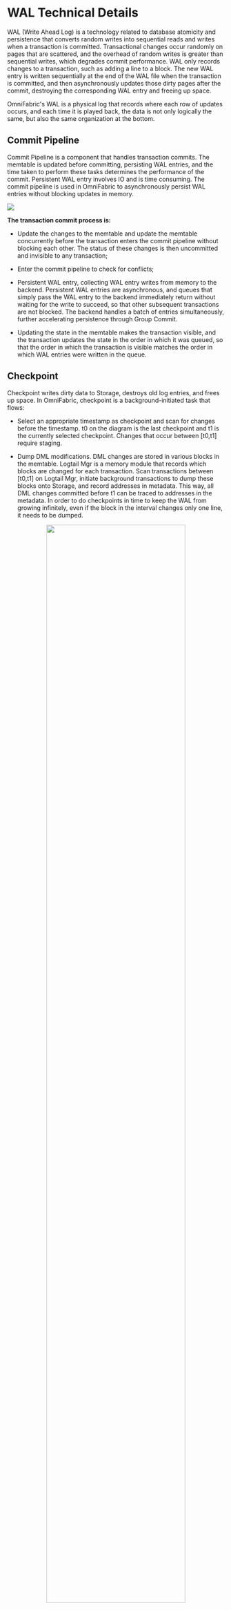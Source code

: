 # WAL Technical Details

WAL (Write Ahead Log) is a technology related to database atomicity and persistence that converts random writes into sequential reads and writes when a transaction is committed. Transactional changes occur randomly on pages that are scattered, and the overhead of random writes is greater than sequential writes, which degrades commit performance. WAL only records changes to a transaction, such as adding a line to a block. The new WAL entry is written sequentially at the end of the WAL file when the transaction is committed, and then asynchronously updates those dirty pages after the commit, destroying the corresponding WAL entry and freeing up space.

OmniFabric's WAL is a physical log that records where each row of updates occurs, and each time it is played back, the data is not only logically the same, but also the same organization at the bottom.

## Commit Pipeline

Commit Pipeline is a component that handles transaction commits. The memtable is updated before committing, persisting WAL entries, and the time taken to perform these tasks determines the performance of the commit. Persistent WAL entry involves IO and is time consuming. The commit pipeline is used in OmniFabric to asynchronously persist WAL entries without blocking updates in memory.

![](https://github.com/OmniFabric/artwork/blob/main/docs/overview/architecture/wal_Commit_Pipeline.png?raw=true)

**The transaction commit process is:**

- Update the changes to the memtable and update the memtable concurrently before the transaction enters the commit pipeline without blocking each other. The status of these changes is then uncommitted and invisible to any transaction;

- Enter the commit pipeline to check for conflicts;

- Persistent WAL entry, collecting WAL entry writes from memory to the backend. Persistent WAL entries are asynchronous, and queues that simply pass the WAL entry to the backend immediately return without waiting for the write to succeed, so that other subsequent transactions are not blocked. The backend handles a batch of entries simultaneously, further accelerating persistence through Group Commit.

- Updating the state in the memtable makes the transaction visible, and the transaction updates the state in the order in which it was queued, so that the order in which the transaction is visible matches the order in which WAL entries were written in the queue.

## Checkpoint

Checkpoint writes dirty data to Storage, destroys old log entries, and frees up space. In OmniFabric, checkpoint is a background-initiated task that flows:

- Select an appropriate timestamp as checkpoint and scan for changes before the timestamp. t0 on the diagram is the last checkpoint and t1 is the currently selected checkpoint. Changes that occur between \[t0,t1] require staging.

- Dump DML modifications. DML changes are stored in various blocks in the memtable. Logtail Mgr is a memory module that records which blocks are changed for each transaction. Scan transactions between \[t0,t1] on Logtail Mgr, initiate background transactions to dump these blocks onto Storage, and record addresses in metadata. This way, all DML changes committed before t1 can be traced to addresses in the metadata. In order to do checkpoints in time to keep the WAL from growing infinitely, even if the block in the interval changes only one line, it needs to be dumped.

<div align="center">
<img src=https://github.com/OmniFabric/artwork/blob/main/docs/overview/architecture/wal_Checkpoint1.png?raw=true width=80% heigth=80%/>
</div>

- Scans for Catalog dump DDL and metadata changes. The Catalog is a tree that records all DDL and metadata information, and each node on the tree records the timestamp at which the change occurred. Collect all changes that fall between \[t0,t1] when scanning.

<div align="center">
<img src=https://github.com/OmniFabric/artwork/blob/main/docs/overview/architecture/wal_Checkpoint2.png?raw=true width=80% heigth=80%/>
</div>

- Destroy the old WAL entry. The LSN corresponding to each transaction is stored in Logtail Mgr. Based on the timestamp, find the last transaction before t1 and tell Log Backend to clean up all logs before the LSN of this transaction.

## Log Backend

OmniFabric's WAL can be written in various Log Backends. The original Log Backend was based on the local file system. For distributed features, we developed our own highly reliable low latency Log Service as the new Log Backend. We abstract a virtual backend to accommodate different log backends, developed by some very lightweight drivers, docking different backends.

**Driver needs to adapt these interfaces:**

- Append, write log entry asynchronously when committing a transaction:

```
Append(entry) (Lsn, error)
```

- Read, batch read log entry on reboot:

```
Read(Lsn, maxSize) (entry, Lsn, error)
```

- The Truncate interface destroys all log entries before the LSN, freeing up space:

```
Truncate(lsn Lsn) error
```

## Group Commit

Group Commit accelerates persistent log entries. Persistent log entry involves IO, is time consuming, and is often a bottleneck for commits. To reduce latency, bulk write log entries to Log Backend. For example, fsync takes a long time in a file system. If each entry is fsynced, it takes a lot of time. In file system-based Log Backend, where multiple entries are written and fsynced only once, the sum of the time costs of these entry swipes approximates the time of one entry swipe.

![](https://github.com/OmniFabric/artwork/blob/main/docs/overview/architecture/wal_Group_Commit.png?raw=true)

Concurrent writes are supported in the Log Service, and the time of each entry swipe can overlap, which also reduces the total time to write an entry and improves the concurrency of commits.

## Handle out-of-order LSNs for Log Backend

To accelerate, concurrent entries are written to Log Backend in an inconsistent order of success and the order in which the requests are made, resulting in inconsistent LSNs generated in Log Backend and logical LSNs passed to the Driver by the upper layers. Truncate and reboot to handle these out-of-order LSNs. In order to ensure that the LSNs in Log Backend are basically ordered and the out-of-order span is not too large, a window of logical LSNs is maintained that stops writing new entries to Log Backend if there are very early log entries that are not being written successfully. For example, if the window is 7 in length and an entry with an LSN of 13 in the figure has not been returned, it blocks an entry with an LSN greater than or equal to 20.

![](https://github.com/OmniFabric/artwork/blob/main/docs/overview/architecture/wal_Log_Backend.png?raw=true)

Destroy the log in Log Backend with the truncate operation, destroying all entries before the specified LSN. entry before this LSN corresponds to a logical LSN that is smaller than the logical truncate point. For example, the logic truncates through 7 in the figure. This entry corresponds to 11 in Log Backend, but the logical LSNs for 5, 6, 7, and 10 in Log Backend are all greater than 7 and cannot be truncate. Log Backend can only truncate 4.

On restart, those discontinuous entries at the beginning and end are skipped. For example, when Log Backend on the diagram writes to 14, the entire machine loses power, and the first 8,9,11 are filtered out on reboot based on the last truncate information. When all entries are read and the logical LSNs of 6,14 and the other entries are not continuous, the last 6 and 14 are discarded.

## Specific format for WAL in OmniFabric

Each write transaction corresponds to one log entry and consists of an LSN, Transaction Context, and multiple Commands.

```
+---------------------------------------------------------+
|                  Transaction Entry                      |
+-----+---------------------+-----------+-----------+-   -+
| LSN | Transaction Context | Command-1 | Command-2 | ... |
+-----+---------------------+-----------+-----------+-   -+
```

**LSN**: Each log entry corresponds to one LSN. The LSN is incremented continuously and is used to delete entries when doing checkpoints.

**Transaction Context**:Logging transaction information

- StartTS is the timestamp when the transaction started.
- CommitTS is the timestamp of the end.
- Memo records where a transaction changes data. Upon reboot, this information is restored to Logtail Mgr and used for checkpointing.

```
+---------------------------+
|   Transaction Context     |
+---------+----------+------+
| StartTS | CommitTS | Memo |
+---------+----------+------+
```

**Transaction Commands**: Each write operation in a transaction corresponds to one or more commands. log entry logs all commands in the transaction.

| Operator           | Command           |
| :----------------- | :---------------- |
| DDL                | Update Catalog    |
| Insert             | Update Catalog    |
|                    | Append            |
| Delete             | Delete            |
| Compact&Merge      | Update Catalog    |

- Operators: The DN in OmniFabric is responsible for committing transactions, writing log entries into Log Backend, doing checkpoints. DN supports build library, delete library, build table, delete table, update table structure, insert, delete, while background automatically triggers sorting. The update operation is split into insert and delete.

    - DDL
    DDL includes building libraries, deleting libraries, building tables, deleting tables, and updating table structures. The DN records information about tables and libraries in the Catalog. The Catalog in memory is a tree and each node is a catalog entry. catalog entry has 4 classes, database, table, segment and block, where segment and block are metadata that changes when data is inserted and sorted in the background. Each database entry corresponds to one library and each table entry corresponds to one table. Each DDL operation corresponds to a database/table entry, which is logged in entry as Update Catalog Command.

    - Insert
    The newly inserted data is recorded in the Append Command. The data in the DN is recorded in blocks, which form a segment. If there are not enough blocks or segments in the DN to record the newly inserted data, a new one is created. These changes are documented in the Update Catalog Command. In large transactions, the CN writes the data directly to S3 and the DN commits only the metadata. This way, the data in the Append Command will not be large.

    - Delete
    The line number where the DN record Delete occurred. When reading, read all the inserted data before subtracting the rows. In a transaction, all deletions on the same block are merged to correspond to a Delete Command.

    - Compact & Merge
    The DN background initiates a transaction to dump the data in memory onto s3. Sort the data on S3 by primary key for easy filtering when reading. compact occurs on a block and the data within the block is ordered after compact. merge occurs within a segment and involves multiple blocks, after merge the entire segment is ordered. The data before and after compact/merge remains the same, changing only the metadata, deleting the old block/segment, and creating a new block/segment. Each delete/create corresponds to one Update Catalog Command.

- Commands

<div>&amp;nbsp&amp;nbsp&amp;nbsp1. &amp;nbspUpdate Catalog</div>

The Catalog is database, table, segment, and block from top to bottom. An Updata Catalog Command corresponds to a Catalog Entry. One Update Catalog Command per ddl or with the new metadata. The Update Catalog Command contains Dest and EntryNode.

```
+-------------------+
|   Update Catalog  |
+-------+-----------+
| Dest  | EntryNode |
+-------+-----------+
```

Dest is where this command works, recording the id of the corresponding node and his ancestor node. Upon reboot, via Dest, locate the location of the action on the Catalog.

| Type               | Dest                                |
| :------------------|:------------------------------------------|
| Update Database    | database id                               |
| Update Table       | database id,table id                      |
| Update Segment     | database id,table id,segment id           |
| Update Block       | atabase id,table id,segment id,block id   |

EntryNode records when an entry was created and deleted. If entry is not deleted, the deletion time is 0. If the current transaction is being created or deleted, the corresponding time is UncommitTS.

```
+-------------------+
|    Entry Node     |
+---------+---------+
| Create@ | Delete@ |
+---------+---------+
```

For segment and block, Entry Node also records metaLoc, deltaLoc, which are the addresses recorded on S3 for data and deletion, respectively.

```
 +----------------------------------------+
 |               Entry Node               |
 +---------+---------+---------+----------+
 | Create@ | Delete@ | metaLoc | deltaLoc |
 +---------+---------+---------+----------+
```

For tables, Entry Node also documents the table structure schema.

```
 +----------------------------+
 |         Entry Node         |
 +---------+---------+--------+
 | Create@ | Delete@ | schema |
 +---------+---------+--------+
```

<div>&amp;nbsp&amp;nbsp&amp;nbsp2. &amp;nbspAppend</div>

The inserted data and the location of that data are documented in the Append Command.

```
+-------------------------------------------+
|             Append Command                |
+--------------+--------------+-   -+-------+
| AppendInfo-1 | AppendInfo-2 | ... | Batch |
+--------------+--------------+-   -+-------+
```

- Batch is the inserted data.

- AppendInfo
 Data in one Append Data Command may span multiple blocks. Each block corresponds to an Append Info that records the location of the data in Command's Batch pointer to data, and the location destination of the data in the block.

```
+------------------------------------------------------------------------------+
|                              AppendInfo                                      |
+-----------------+------------------------------------------------------------+
| pointer to data |                     destination                            |
+--------+--------+-------+----------+------------+----------+--------+--------+
| offset | length | db id | table id | segment id | block id | offset | length |
+--------+--------+-------+----------+------------+----------+--------+--------+
```

<div>&amp;nbsp&amp;nbsp&amp;nbsp3. &amp;nbspDelete Command</div>

Each Delete Command contains only one delete from a block.

```
+---------------------------+
|      Delete Command       |
+-------------+-------------+
| Destination | Delete Mask |
+-------------+-------------+
```

- Destination record on which Block Delete occurred.
- Delete Mask records the deleted line number.
